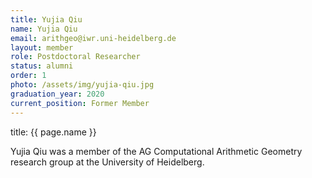 ```yaml
---
title: Yujia Qiu
name: Yujia Qiu
email: arithgeo@iwr.uni-heidelberg.de
layout: member
role: Postdoctoral Researcher
status: alumni
order: 1
photo: /assets/img/yujia-qiu.jpg
graduation_year: 2020
current_position: Former Member
---
```



title: {{ page.name }}

Yujia Qiu was a member of the AG Computational Arithmetic Geometry research group at the University of Heidelberg.